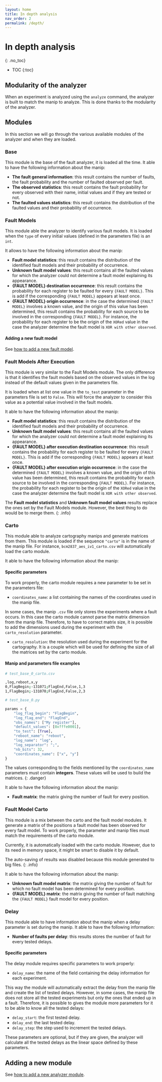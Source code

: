 ```yaml
---
layout: home
title: In depth analysis
nav_order: 2
permalink: /depth/
---
```


# In depth analysis
{: .no_toc}

- TOC
{:toc}

## Modularity of the analyzer
When an experiment is analyzed using the `analyze` command, the analyzer is
built to match the manip to analyze. This is done thanks to the modularity of
the analyzer. 

## Modules
In this section we will go through the various available modules of the analyzer
and when they are loaded.

### Base
This module is the base of the fault analyzer, it is loaded all the time. It
able to have the following information about the manip:
- **The fault general information**: this result contains the number of faults, the
  fault probability and the number of faulted observed per fault.
- **The observed statistics**: this result contains the fault probability for every
  observed with their name, initial values and if they are tested or not.
- **The faulted values statistics**: this result contains the distribution of the
  faulted values and their probability of occurrence.
  
### Fault Models
This module able the analyzer to identify various fault models. It is loaded
when the `type` of every initial values (defined in the parameters file) is an
`int`.

It allows to have the following information about the manip:
- **Fault model statistics**: this result contains the distribution of the
  identified fault models and their probability of occurrence.
- **Unknown fault model values**: this result contains all the faulted values
  for which the analyzer could not determine a fault model explaining its
  appearance.
- **{FAULT MODEL} destination occurrence**: this result contains the probability
  for each register to be faulted for every `{FAULT MODEL}`. This is add if the
  corresponding `{FAULT MODEL}` appears at least once.
- **{FAULT MODEL} origin occurrence**: in the case the determined `{FAULT
  MODEL}` involves a known value, and the origin of this value has been
  determined, this result contains the probability for each source to be
  involved in the corresponding `{FAULT MODEL}`. For instance, the probability
  for each register to be the origin of the `XORed` value in the case the
  analyzer determine the fault model is `XOR with other observed`.

#### Adding a new fault model

See [how to add a new fault model]({{site.baseurl}}/dev/fault_models/).

### Fault Models After Execution
This module is very similar to the Fault Models module. The only difference is
that it identifies the fault models based on the observed values in the log
instead of the default values given in the parameters file.

It is loaded when at list one value in the `to_test` parameter in the parameters
file is set to `False`. This will force the analyzer to consider this value as a
potential value involved in the fault models.

It able to have the following information about the manip:
- **Fault model statistics**: this result contains the distribution of the
  identified fault models and their probability of occurrence.
- **Unknown fault model values**: this result contains all the faulted values
  for which the analyzer could not determine a fault model explaining its
  appearance.
- **{FAULT MODEL} after execution destination occurrence**: this result contains
  the probability for each register to be faulted for every `{FAULT MODEL}`.
  This is add if the corresponding `{FAULT MODEL}` appears at least once.
- **{FAULT MODEL} after execution origin occurrence**: in the case the
  determined `{FAULT MODEL}` involves a known value, and the origin of this
  value has been determined, this result contains the probability for each
  source to be involved in the corresponding `{FAULT MODEL}`. For instance, the
  probability for each register to be the origin of the `XORed` value in the
  case the analyzer determine the fault model is `XOR with other observed`.
  
The **Fault model statistics** and **Unknown fault model values** results
replace the ones set by the Fault Models module. However, the best thing to do
would be to merge them.
{: .info}

### Carto
This module able to analyze cartography manips and generate matrices from them.
This module is loaded if the sequence `"carto"` is in the name of the manip
file. For instance, `bcm2837_aes_iv1_carto.csv` will automatically load the
carto module.

It able to have the following information about the manip:

#### Specific parameters
To work properly, the carto module requires a new parameter to be set in the
parameters file:
- `coordinates_name`: a list containing the names of the coordinates used in the
  manip file.
  
In some cases, the manip `.csv` file only stores the experiments where a fault
occurs. In this case the carto module cannot parse the matrix dimension from the
manip file. Therefore, to have to correct matrix size, it is possible to add the
dimensions used during the experiment with the `carto_resolution` parameter.

- `carto_resolution`: the resolution used during the experiment for the
  cartography. It is a couple which will be used for defining the size of all
  the matrices set by the carto module.
  
#### Manip and parameters file examples
```sh
# test_base_0_carto.csv

,log,reboot,x,y
0,FlagBegin;-131071;FlagEnd,False,1,3
1,FlagBegin;-131070;FlagEnd,False,2,3
```

```python
# test_base_0.py

params = {
    "log_flag_begin": "FlagBegin",
    "log_flag_end": "FlagEnd",
    "obs_names": ["My register"],
    "default_values": [0xfffe0001],
    "to_test": [True],
    "reboot_name": "reboot",
    "log_name": "log",
    "log_separator": ";",
    "nb_bits": 32,
    "coordinates_name": ["x", "y"]
}
```

The values corresponding to the fields mentioned by the `coordinates_name`
parameters must contain **integers**. These values will be used to build the
matrices.
{: .danger}

It able to have the following information about the manip:
- **Fault matrix**: the matrix giving the number of fault for every position.

### Fault Model Carto
This module is a mix between the carto and the fault model modules. It generate
a matrix of the positions a fault model has been observed for every fault model.
To work properly, the parameter and manip files must match the requirements of
the carto module.

Currently, it is automatically loaded with the carto module. However, due to its
need in memory space, it might be smart to disable it by default.

The auto-saving of results was disabled because this module generated to big
files. 
{: .info}

It able to have the following information about the manip:
- **Unknown fault model matrix**: the matrix giving the number of fault for
  which no fault model has been determined for every position.
- **{FAULT MODEL} matrix**: the matrix giving the number of fault matching the
  `{FAULT MODEL}` fault model for every position.

### Delay
This module able to have information about the manip when a delay parameter is
set during the manip. It able to have the following information:
- **Number of faults per delay**: this results stores the number of fault for
  every tested delays.

#### Specific parameters
The delay module requires specific parameters to work properly:
- `delay_name`: the name of the field containing the delay information for each
  experiment.
  
This way the module will automatically extract the delay from the manip file and
create the list of tested delays. However, in some cases, the manip file does
not store all the tested experiments but only the ones that ended up in a fault.
Therefore, it is possible to gives the module more parameters for it to be able
to know all the tested delays:

- `delay_start`: the first tested delay.
- `delay_end`: the last tested delay.
- `delay_step`: the step used to increment the tested delays.

These parameters are optional, but if they are given, the analyzer will
calculate all the tested delays as the linear space defined by these parameters.

## Adding a new module
See [how to add a new analyzer module]({{site.baseurl}}/dev/analyzer_modules/).
